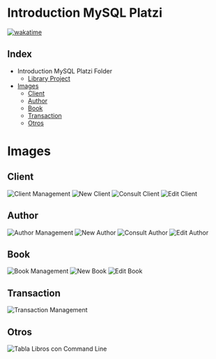 # Introduction MySQL Platzi

<a href="https://wakatime.com/@bartoligerman497">
  <img 
    src="https://wakatime.com/badge/user/007a853f-0752-4493-a031-cf70b329845c/project/a4082edd-08b4-488e-b92c-252e88e8d95b.svg"
    alt="wakatime"
  >
</a>

## Index

- Introduction MySQL Platzi Folder
  - [Library Project](https://github.com/bartoligerman497/Introduction-MySQL-Platzi/tree/main/Library/Library)
- [Images](#images)
  - [Client](#client)
  - [Author](#author)
  - [Book](#book)
  - [Transaction](#transaction)  
  - [Otros](#otros)

# Images

## Client
![Client Management](https://user-images.githubusercontent.com/53313625/200138596-fdad3897-ef4f-4233-a941-566eaa0c676a.png)
![New Client](https://user-images.githubusercontent.com/53313625/200138592-6a164962-7ac2-4d99-8f1f-924bf930f6c4.png)
![Consult Client](https://user-images.githubusercontent.com/53313625/200138597-fc6566ee-d059-4c32-a19a-9c7189b7efff.png)
![Edit Client](https://user-images.githubusercontent.com/53313625/200138598-112a221f-2675-4d02-ae94-a76207b5fc36.png)

## Author
![Author Management](https://user-images.githubusercontent.com/53313625/200138571-1ebfdf8a-68ed-478e-897d-80346c36049f.png)
![New Author](https://user-images.githubusercontent.com/53313625/200138577-64fd28f9-73e8-4231-92ca-d10d1266c080.png)
![Consult Author](https://user-images.githubusercontent.com/53313625/200138584-262dd549-1b56-46fa-a427-c774a48147db.png)
![Edit Author](https://user-images.githubusercontent.com/53313625/200138583-473c60f1-a129-4082-97d3-50ddb16f93d3.png)

## Book
![Book  Management](https://user-images.githubusercontent.com/53313625/200138551-9b49567f-c092-420b-a06c-3d2bdf4b0bbf.png)
![New Book](https://user-images.githubusercontent.com/53313625/200138553-8c9aa44d-fda7-427c-9cb5-285253527089.png)
![Edit Book](https://user-images.githubusercontent.com/53313625/200138552-29ed8e96-9de1-42b8-b485-a8ea6ca02306.png)

## Transaction
![Transaction Management](https://user-images.githubusercontent.com/53313625/200138543-40be448b-2cb7-4ca3-9728-f3c0f1c541b8.png)

## Otros
![Tabla Libros con Command Line](https://user-images.githubusercontent.com/53313625/179322557-0a71c2da-b9af-4ceb-b5fd-4ebe02d98231.png)
